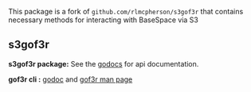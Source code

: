 
This package is a fork of `github.com/rlmcpherson/s3gof3r` that contains necessary methods for interacting with BaseSpace via S3

## s3gof3r

**s3gof3r package:** See the [godocs](http://godoc.org/github.com/rlmcpherson/s3gof3r) for api documentation.

**gof3r cli :**  [godoc](http://godoc.org/github.com/rlmcpherson/s3gof3r/gof3r) and [gof3r man page](http://randallmcpherson.com/gof3r.html)
